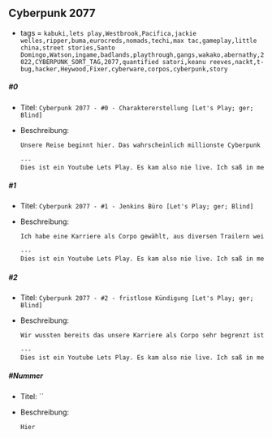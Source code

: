 ## Cyberpunk 2077

* tags = `kabuki,lets play,Westbrook,Pacifica,jackie welles,ripper,buma,eurocreds,nomads,techi,max tac,gameplay,little china,street stories,Santo Domingo,Watson,ingame,badlands,playthrough,gangs,wakako,abernathy,2022,CYBERPUNK_SORT_TAG,2077,quantified satori,keanu reeves,nackt,t-bug,hacker,Heywood,Fixer,cyberware,corpos,cyberpunk,story`

##### #0

* Titel: `Cyberpunk 2077 - #0 - Charaktererstellung [Let's Play; ger; Blind]`

* Beschreibung:

  ```markdown
  Unsere Reise beginnt hier. Das wahrscheinlich millionste Cyberpunk Lets Play, es gibt viele wie sie aber dieses hier ist meines. Ich kann nicht sagen das ich besonders effektiv oder großartig spielen werden. Mein Spieldurchlauf wird wahrscheinlich etwas storylastiger sein als andere, ich habe nicht vor einfach so durch die Welt durchzulaufen und nichts zu erleben. Viel mehr will ich einen tiefen Einblick in die Welt haben, Texte lesen und versteht, Verschwörungen verstehen und eventuell sogar so Dinge wie Moral bereden. So oder so wird es wahrscheinlich ein typisches BurnoutDV Erlebnis. Aber bevor wir in die Action einsteigen können muss ich erstmal ein Charakter erstellen. Das kann sich nur um Stunden handeln, oder eher um 18 Minuten und 45 Sekunden.
  
  ---
  Dies ist ein Youtube Lets Play. Es kam also nie live. Ich saß in meinem stillen Kämmerchen und habe das Spiel ganz ohne Chat aufgenommen. Wenn ich was übersehe ist das also allein meine Schuld. Ich habe trotzdem einen Twitch Kanal, guckt doch mal vorbei: https://www.twitch.tv/BurnoutDV
  ```

##### #1

* Titel: `Cyberpunk 2077 - #1 - Jenkins Büro [Let's Play; ger; Blind]`

* Beschreibung:

  ```markdown
  Ich habe eine Karriere als Corpo gewählt, aus diversen Trailern weiß ich schon das unsere Karriere wirklich kurz sein wird und es wahrscheinlich darauf hinaus läuft das wir wohl eher nicht mehr lange im Dienst der Arasaka Company arbeiten, aber für den Moment sind wir noch Sicherheitschefin, nicht für physische Sicherheit sondern eher für so hacking Geschichten, streng genommen sind wir übrigens auch nicht direkt dafür zuständig und auch nicht der Chef aber unsere Position ist schon irgendwie wichtig. Also wirklich jetzt, wir sind nicht der unterste Arbeitssklave, das führt aber leider auch zu Problemen. Problemen wie das unser direkter Vorgesetzte ein Arsch ist und wir ziemlich darauf angewiesen sind genau das zu tun was er von uns will. Das ist eher schlecht, aber was will man tun, wir hängen an unserer Macht, unserem Apartment und unserer Cyberware. Es wäre ja eher negativ wenn wir jetzt aufmucken würden.
  
  ---
  Dies ist ein Youtube Lets Play. Es kam also nie live. Ich saß in meinem stillen Kämmerchen und habe das Spiel ganz ohne Chat aufgenommen. Wenn ich was übersehe ist das also allein meine Schuld. Ich habe trotzdem einen Twitch Kanal, guckt doch mal vorbei: https://www.twitch.tv/BurnoutDV
  ```

##### #2

* Titel: `Cyberpunk 2077 - #2 - fristlose Kündigung [Let's Play; ger; Blind]`

* Beschreibung:

  ```markdown
  Wir wussten bereits das unsere Karriere als Corpo sehr begrenzt ist, soviel war ja klar, wir würden irgendwie auf der Straße enden, was aber nicht klar war ist wie schnell es geschehen würde. Ich habe mich das übrigens sehr gefragt, weil in der Hinsicht sind die einzelnen Trailer nicht so deutlich geworden, so wie es aber aussieht ist das Ende unserer Karriere bei Arasaka ziemlich abrupt und schnell. Ich muss schon sagen das mich das Ende ziemlich überrascht. Also wie abrupt es gelaufen ist, ich hätte mit einen etwas dramatischeren Ende gerechent als das man uns einfach quasi die Kündigung in die Hand drückt und dann war es das. Erschreckend übrigens auch wie schnell man uns eigentlich quasi alles weg nimmt. Wir können wahrscheinlich von Glück reden das wir eine gute Menge Bargeld gehabt haben um wenigstens die dringensten Nöte zu beseitigen. Immerhin gibt es auch ziemlich bald darauf ein Tutorial wie wir auf der Straße Dinge tun können. Immerhin etwas oder? Heute passiert also viel, Treffen in einer Bar, Trinken mit Jackie, Kündigung, Unterwelt"karriere" und dann kurzes Tutorial. Viel Inhalt auf einmal oder?
  
  ---
  Dies ist ein Youtube Lets Play. Es kam also nie live. Ich saß in meinem stillen Kämmerchen und habe das Spiel ganz ohne Chat aufgenommen. Wenn ich was übersehe ist das also allein meine Schuld. Ich habe trotzdem einen Twitch Kanal, guckt doch mal vorbei: https://www.twitch.tv/BurnoutDV
  ```

##### #Nummer

* Titel: ``

* Beschreibung:

  ```markdown
  Hier
  ```